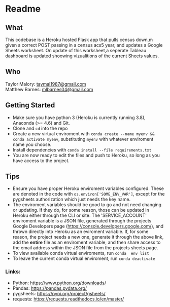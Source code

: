 # Readme

## What
This codebase is a Heroku hosted Flask app that pulls census down,m given a correct POST passing in a census acs5 year, and updates a Google Sheets worksheet. On update  of this worksheet,a seperate Tableau dashboard is updated shoowing vizualitions of the current Sheets  values. 

## Who
Taylor Malory: taymal1987@gmail.com    
Matthew Barnes: mlbarnes04@gmail.com

## Getting Started
* Make sure you have python 3 (Heroku is currently running 3.8), Anaconda (>= 4.6) and Git.
* Clone and `cd` into the repo
* Create a new virtual enviroment with `conda create --name myenv && conda activate myenv`, substituting `myenv` with whatever enviroment name you choose.
* Install dependencies with `conda install --file requirements.txt`
* You are now ready to edit the files and push to Heroku, so long as you have access to the project.


## Tips
* Ensure you have proper Heroku enviroment variables configured. These are denoted in the code with `os.environ['SOME_ENV_VAR']`, except for the pygsheets authorization which just needs the key name. 
* The enviroment variables should be good to go and not need changing or updating. If they do, for some reason, those can be updated in Heroku either through the CLI or site. The 'SERVICE_ACCOUNT' enviroment variable is a JSON file, generated through the projects Google Developers page (https://console.developers.google.com/), and thrown directly into Heroku as an eviroment variable. If, for some reason, the project needs a new one, generate it through the above link, add the **entire** file as an enviroment variable, and then share access to the email address within the JSON file from the projects sheets page.
* To view available conda virtual enviroments, run `conda  env list`
* To leave the current conda virtual enviroment, run `conda deactivate`

### Links: 
* Python: https://www.python.org/downloads/
* Pandas: https://pandas.pydata.org/
* pygsheets: https://pypi.org/project/gsheets/
* requests: https://requests.readthedocs.io/en/master/
